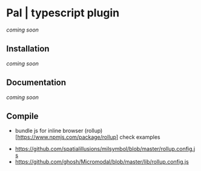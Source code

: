 # Pal | typescript plugin
*coming soon*


## Installation 
*coming soon*


## Documentation
*coming soon*

## Compile 

- bundle js for inline browser (rollup)[https://www.npmjs.com/package/rollup]
check examples
* https://github.com/spatialillusions/milsymbol/blob/master/rollup.config.js
* https://github.com/ghosh/Micromodal/blob/master/lib/rollup.config.js